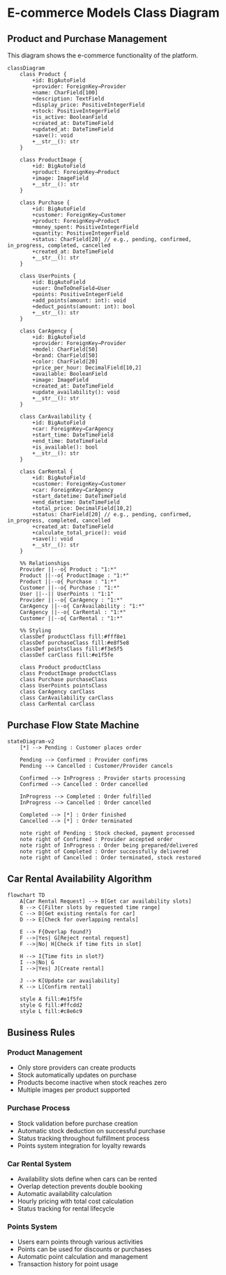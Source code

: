 # E-commerce Models Class Diagram

## Product and Purchase Management

This diagram shows the e-commerce functionality of the platform.

```mermaid
classDiagram
    class Product {
        +id: BigAutoField
        +provider: ForeignKey→Provider
        +name: CharField[100]
        +description: TextField
        +display_price: PositiveIntegerField
        +stock: PositiveIntegerField
        +is_active: BooleanField
        +created_at: DateTimeField
        +updated_at: DateTimeField
        +save(): void
        +__str__(): str
    }

    class ProductImage {
        +id: BigAutoField
        +product: ForeignKey→Product
        +image: ImageField
        +__str__(): str
    }

    class Purchase {
        +id: BigAutoField
        +customer: ForeignKey→Customer
        +product: ForeignKey→Product
        +money_spent: PositiveIntegerField
        +quantity: PositiveIntegerField
        +status: CharField[20] // e.g., pending, confirmed, in_progress, completed, cancelled
        +created_at: DateTimeField
        +__str__(): str
    }

    class UserPoints {
        +id: BigAutoField
        +user: OneToOneField→User
        +points: PositiveIntegerField
        +add_points(amount: int): void
        +deduct_points(amount: int): bool
        +__str__(): str
    }

    class CarAgency {
        +id: BigAutoField
        +provider: ForeignKey→Provider
        +model: CharField[50]
        +brand: CharField[50]
        +color: CharField[20]
        +price_per_hour: DecimalField[10,2]
        +available: BooleanField
        +image: ImageField
        +created_at: DateTimeField
        +update_availability(): void
        +__str__(): str
    }

    class CarAvailability {
        +id: BigAutoField
        +car: ForeignKey→CarAgency
        +start_time: DateTimeField
        +end_time: DateTimeField
        +is_available(): bool
        +__str__(): str
    }

    class CarRental {
        +id: BigAutoField
        +customer: ForeignKey→Customer
        +car: ForeignKey→CarAgency
        +start_datetime: DateTimeField
        +end_datetime: DateTimeField
        +total_price: DecimalField[10,2]
        +status: CharField[20] // e.g., pending, confirmed, in_progress, completed, cancelled
        +created_at: DateTimeField
        +calculate_total_price(): void
        +save(): void
        +__str__(): str
    }

    %% Relationships
    Provider ||--o{ Product : "1:*"
    Product ||--o{ ProductImage : "1:*"
    Product ||--o{ Purchase : "1:*"
    Customer ||--o{ Purchase : "1:*"
    User ||--|| UserPoints : "1:1"
    Provider ||--o{ CarAgency : "1:*"
    CarAgency ||--o{ CarAvailability : "1:*"
    CarAgency ||--o{ CarRental : "1:*"
    Customer ||--o{ CarRental : "1:*"

    %% Styling
    classDef productClass fill:#fff8e1
    classDef purchaseClass fill:#e8f5e8
    classDef pointsClass fill:#f3e5f5
    classDef carClass fill:#e1f5fe

    class Product productClass
    class ProductImage productClass
    class Purchase purchaseClass
    class UserPoints pointsClass
    class CarAgency carClass
    class CarAvailability carClass
    class CarRental carClass
```


## Purchase Flow State Machine

```mermaid
stateDiagram-v2
    [*] --> Pending : Customer places order
    
    Pending --> Confirmed : Provider confirms
    Pending --> Cancelled : Customer/Provider cancels
    
    Confirmed --> InProgress : Provider starts processing
    Confirmed --> Cancelled : Order cancelled
    
    InProgress --> Completed : Order fulfilled
    InProgress --> Cancelled : Order cancelled
    
    Completed --> [*] : Order finished
    Cancelled --> [*] : Order terminated
    
    note right of Pending : Stock checked, payment processed
    note right of Confirmed : Provider accepted order
    note right of InProgress : Order being prepared/delivered
    note right of Completed : Order successfully delivered
    note right of Cancelled : Order terminated, stock restored
```

## Car Rental Availability Algorithm

```mermaid
flowchart TD
    A[Car Rental Request] --> B[Get car availability slots]
    B --> C[Filter slots by requested time range]
    C --> D[Get existing rentals for car]
    D --> E[Check for overlapping rentals]
    
    E --> F{Overlap found?}
    F -->|Yes| G[Reject rental request]
    F -->|No| H[Check if time fits in slot]
    
    H --> I{Time fits in slot?}
    I -->|No| G
    I -->|Yes| J[Create rental]
    
    J --> K[Update car availability]
    K --> L[Confirm rental]
    
    style A fill:#e1f5fe
    style G fill:#ffcdd2
    style L fill:#c8e6c9
```

## Business Rules

### Product Management
- Only store providers can create products
- Stock automatically updates on purchase
- Products become inactive when stock reaches zero
- Multiple images per product supported

### Purchase Process
- Stock validation before purchase creation
- Automatic stock deduction on successful purchase
- Status tracking throughout fulfillment process
- Points system integration for loyalty rewards

### Car Rental System
- Availability slots define when cars can be rented
- Overlap detection prevents double booking
- Automatic availability calculation
- Hourly pricing with total cost calculation
- Status tracking for rental lifecycle

### Points System
- Users earn points through various activities
- Points can be used for discounts or purchases
- Automatic point calculation and management
- Transaction history for point usage
